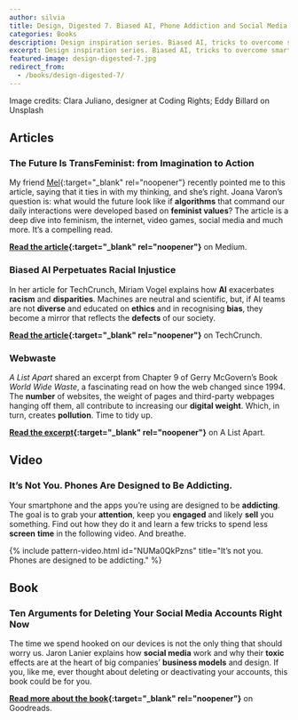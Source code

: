 ```yaml
---
author: silvia
title: Design, Digested 7. Biased AI, Phone Addiction and Social Media Manipulation
categories: Books
description: Design inspiration series. Biased AI, tricks to overcome smartphone addiction and ten arguments for deleting social media accounts.
excerpt: Design inspiration series. Biased AI, tricks to overcome smartphone addiction and ten arguments for deleting social media accounts.
featured-image: design-digested-7.jpg
redirect_from:
  - /books/design-digested-7/
---
```

Image credits: Clara Juliano, designer at Coding Rights; Eddy Billard on Unsplash

## Articles

### The Future Is TransFeminist: from Imagination to Action

My friend [Mel](https://thebookfamilyrogerson.com/){:target="_blank" rel="noopener"} recently pointed me to this article, saying that it ties in with my thinking, and she’s right. Joana Varon’s question is: what would the future look like if **algorithms** that command our daily interactions were developed based on **feminist values**? The article is a deep dive into feminism, the internet, video games, social media and much more. It’s a compelling read.

**[Read the article](https://deepdives.in/the-future-is-transfeminist-from-imagination-to-action-6365e097eb22){:target="_blank" rel="noopener"}** on Medium.

### Biased AI Perpetuates Racial Injustice

In her article for TechCrunch, Miriam Vogel explains how **AI** exacerbates **racism** and **disparities**. Machines are neutral and scientific, but, if AI teams are not **diverse** and educated on **ethics** and in recognising **bias**, they become a mirror that reflects the **defects** of our society.

**[Read the article](https://techcrunch.com/2020/06/24/biased-ai-perpetuates-racial-injustice/){:target="_blank" rel="noopener"}** on TechCrunch.

### Webwaste

_A List Apart_ shared an excerpt from Chapter 9 of Gerry McGovern’s Book _World Wide Waste_, a fascinating read on how the web changed since 1994. The **number** of websites, the weight of pages and third-party webpages hanging off them, all contribute to increasing our **digital weight**. Which, in turn, creates **pollution**. Time to tidy up.

**[Read the excerpt](https://alistapart.com/article/webwaste/){:target="_blank" rel="noopener"}** on A List Apart.

## Video

### It’s Not You. Phones Are Designed to Be Addicting.

Your smartphone and the apps you’re using are designed to be **addicting**. The goal is to grab your **attention**, keep you **engaged** and likely **sell** you something. Find out how they do it and learn a few tricks to spend less **screen** **time** in the following video. And breathe.

{% include pattern-video.html id="NUMa0QkPzns" title="It’s not you. Phones are designed to be addicting." %}

## Book

### Ten Arguments for Deleting Your Social Media Accounts Right Now

The time we spend hooked on our devices is not the only thing that should worry us. Jaron Lanier explains how **social media** work and why their **toxic** effects are at the heart of big companies’ **business models** and design. If you, like me, ever thought about deleting or deactivating your accounts, this book could be for you.

**[Read more about the book](https://www.goodreads.com/book/show/37830765-ten-arguments-for-deleting-your-social-media-accounts-right-now){:target="_blank" rel="noopener"}** on Goodreads.
